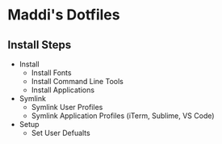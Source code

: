 # Maddi's Dotfiles

## Install Steps

- Install
  - Install Fonts
  - Install Command Line Tools
  - Install Applications
- Symlink
  - Symlink User Profiles
  - Symlink Application Profiles (iTerm, Sublime, VS Code)
- Setup
  - Set User Defualts
